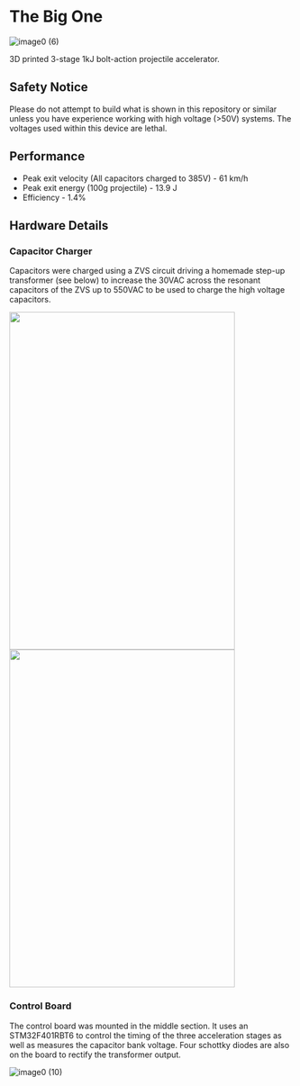 # The Big One

![image0 (6)](https://github.com/TheZ0/The-Big-One/assets/142558812/33357cc0-8e7c-4cac-852c-9c4e36e9c266)


3D printed 3-stage 1kJ bolt-action projectile accelerator.

## Safety Notice
Please do not attempt to build what is shown in this repository or similar unless you have experience working with high voltage (>50V) systems. The voltages used within this device are lethal.
## Performance
* Peak exit velocity (All capacitors charged to 385V) - 61 km/h
* Peak exit energy (100g projectile) - 13.9 J
* Efficiency - 1.4%

## Hardware Details
### Capacitor Charger
Capacitors were charged using a ZVS circuit driving a homemade step-up transformer (see below) to increase the 30VAC across the resonant capacitors of the ZVS up to 550VAC to be used to charge the high voltage capacitors. 

<img src="https://github.com/TheZ0/The-Big-One/assets/142558812/5bb98cbe-304d-47cf-9782-3a394f745221" width="400" height="600">
<img src="https://github.com/TheZ0/The-Big-One/assets/142558812/faace633-92bd-4457-8ac8-14c990e99ffc" width="400" height="600">

### Control Board
The control board was mounted in the middle section. It uses an STM32F401RBT6 to control the timing of the three acceleration stages as well as measures the capacitor bank voltage. Four schottky diodes are also on the board to rectify the transformer output.

![image0 (10)](https://github.com/TheZ0/The-Big-One/assets/142558812/82379ab2-0438-47d0-a273-a6d846258432)
